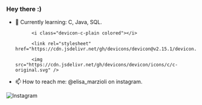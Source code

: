 ### Hey there :)


- 🌱 Currently learning: C, Java, SQL.
  
            <i class="devicon-c-plain colored"></i>
  
            <link rel="stylesheet" href="https://cdn.jsdelivr.net/gh/devicons/devicon@v2.15.1/devicon.min.css">
          
            <img src="https://cdn.jsdelivr.net/gh/devicons/devicon/icons/c/c-original.svg" />
          
          
- 📫 How to reach me: @elisa_marzioli on instagram.

![Instagram](https://img.shields.io/badge/Instagram-E4405F?style=for-the-badge&logo=Instagram&logoColor=white)
